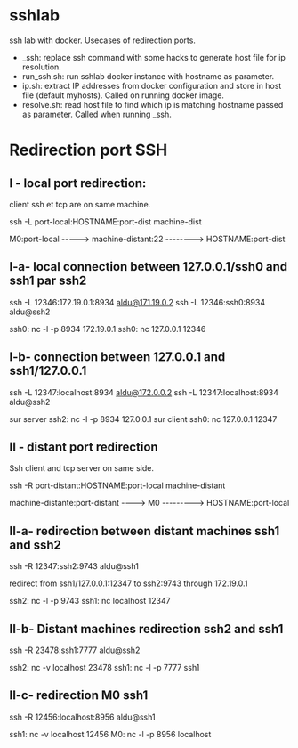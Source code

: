# sshlab
ssh lab with docker. Usecases of redirection ports.

* _ssh: replace ssh command with some hacks to generate host file for ip resolution. 
* run_ssh.sh: run sshlab docker instance with hostname as parameter.
* ip.sh: extract IP addresses from docker configuration and store in host file (default myhosts). Called on running docker image.
* resolve.sh: read host file to find which ip is matching hostname passed as parameter. Called when running _ssh.



# Redirection port SSH 
							


I - local port redirection: 
----------------------------

client ssh et tcp are on same machine.

ssh -L port-local:HOSTNAME:port-dist machine-dist

M0:port-local -----> machine-distant:22 --------> HOSTNAME:port-dist

I-a- local connection between 127.0.0.1/ssh0 and ssh1 par ssh2
--------------------------------------------------------------------

ssh -L 12346:172.19.0.1:8934 aldu@171.19.0.2
ssh -L 12346:ssh0:8934 aldu@ssh2

ssh0: nc -l -p 8934 172.19.0.1
ssh0: nc 127.0.0.1 12346

I-b- connection between 127.0.0.1 and ssh1/127.0.0.1
--------------------------------------------------

ssh -L 12347:localhost:8934 aldu@172.0.0.2
ssh -L 12347:localhost:8934 aldu@ssh2

sur server ssh2: nc -l -p 8934 127.0.0.1
sur client ssh0: nc 127.0.0.1 12347

II - distant port redirection
------------------------------

Ssh client and tcp server on same side. 

ssh -R port-distant:HOSTNAME:port-local machine-distant

machine-distante:port-distant ----> M0 ---------> HOSTNAME:port-local

II-a- redirection between distant machines ssh1 and ssh2
--------------------------------------------------------
ssh -R  12347:ssh2:9743 aldu@ssh1

redirect from ssh1/127.0.0.1:12347 to ssh2:9743 through 172.19.0.1

ssh2: nc -l -p 9743
ssh1: nc localhost 12347

II-b- Distant machines redirection ssh2 and ssh1
--------------------------------------------------

ssh -R 23478:ssh1:7777 aldu@ssh2

ssh2: nc -v localhost 23478
ssh1: nc -l -p 7777 ssh1

II-c- redirection M0 ssh1
-------------------------

ssh -R 12456:localhost:8956 aldu@ssh1

ssh1: nc -v localhost 12456
M0: nc -l -p 8956 localhost
